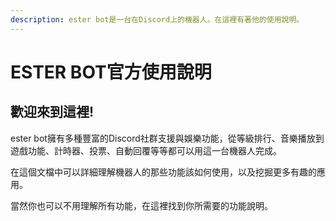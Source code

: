 ```yaml
---
description: ester bot是一台在Discord上的機器人。在這裡有著他的使用說明。
---
```


# ESTER BOT官方使用說明

## 歡迎來到這裡!

ester bot擁有多種豐富的Discord社群支援與娛樂功能，從等級排行、音樂播放到遊戲功能、計時器、投票、自動回覆等等都可以用這一台機器人完成。

在這個文檔中可以詳細理解機器人的那些功能該如何使用，以及挖掘更多有趣的應用。

當然你也可以不用理解所有功能，在這裡找到你所需要的功能說明。
